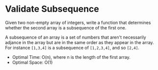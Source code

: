 # Validate Subsequence

Given two non-empty array of integers, write a function that determines whether the second array is a subsequence of the first one.

A subsequence of an array is a set of numbers that aren't necessarily adjance in the array but are in the same order as they appear in the array. For instance `[1,3,4]` is a subsequence of `[1,2,3,4]`, and so `[2,4]`.

* Optimal Time: O(n), where n is the length of the first array.
* Optimal Space: O(1)
